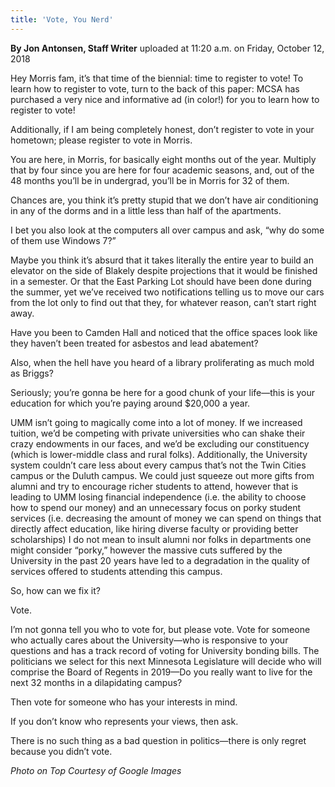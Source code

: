 ```yaml
---
title: 'Vote, You Nerd'
---
```


**By Jon Antonsen, Staff Writer** uploaded at 11:20 a.m. on Friday, October 12, 2018

Hey Morris fam, it’s that time of the biennial: time to register to vote! To learn how to register to vote, turn to the back of this paper: MCSA has purchased a very nice and informative ad (in color!) for you to learn how to register to vote!

Additionally, if I am being completely honest, don’t register to vote in your hometown; please register to vote in Morris.

You are here, in Morris, for basically eight months out of the year. Multiply that by four since you are here for four academic seasons, and, out of the 48 months you’ll be in undergrad, you’ll be in Morris for 32 of them.

Chances are, you think it’s pretty stupid that we don’t have air conditioning in any of the dorms and in a little less than half of the apartments. 

I bet you also look at the computers all over campus and ask, “why do some of them use Windows 7?” 

Maybe you think it’s absurd that it takes literally the entire year to build an elevator on the side of Blakely despite projections that it would be finished in a semester.
Or that the East Parking Lot should have been done during the summer, yet we’ve received two notifications telling us to move our cars from the lot only to find out that they, for whatever reason, can’t start right away. 

Have you been to Camden Hall and noticed that the office spaces look like they haven’t been treated for asbestos and lead abatement? 

Also, when the hell have you heard of a library proliferating as much mold as Briggs?

Seriously; you’re gonna be here for a good chunk of your life—this is your education for which you’re paying around $20,000 a year. 

UMM isn’t going to magically come into a lot of money. If we increased tuition, we’d be competing with private universities who can shake their crazy endowments in our faces, and we’d be excluding our constituency (which is lower-middle class and rural folks). Additionally, the University system couldn’t care less about every campus that’s not the Twin Cities campus or the Duluth campus. We could just squeeze out more gifts from alumni and try to encourage richer students to attend, however that is leading to UMM losing financial independence (i.e. the ability to choose how to spend our money) and an unnecessary focus on porky student services (i.e. decreasing the amount of money we can spend on things that directly affect education, like hiring diverse faculty or providing better scholarships)
I do not mean to insult alumni nor folks in departments one might consider “porky,” however the massive cuts suffered by the University in the past 20 years have led to a degradation in the quality of services offered to students attending this campus.

So, how can we fix it?

Vote.

I’m not gonna tell you who to vote for, but please vote. Vote for someone who actually cares about the University—who is responsive to your questions and has a track record of voting for University bonding bills. The politicians we select for this next Minnesota Legislature will decide who will comprise the Board of Regents in 2019—Do you really want to live for the next 32 months in a dilapidating campus?

Then vote for someone who has your interests in mind.

If you don’t know who represents your views, then ask. 

There is no such thing as a bad question in politics—there is only regret because you didn’t vote.

_Photo on Top Courtesy of Google Images_
